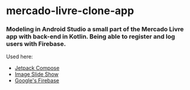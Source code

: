 # mercado-livre-clone-app
### Modeling in Android Studio a small part of the Mercado Livre app with back-end in Kotlin. Being able to register and log users with Firebase.

Used here:

* [Jetpack Compose](https://developer.android.com/jetpack/compose/documentation)
* [Image Slide Show](https://github.com/denzcoskun/ImageSlideshow.git)
* [Google's Firebase](https://firebase.google.com/)

